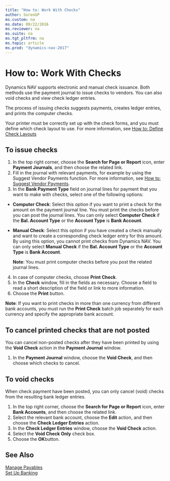 ```yaml
---
title: "How to: Work With Checks"
author: SorenGP
ms.custom: na
ms.date: 09/22/2016
ms.reviewer: na
ms.suite: na
ms.tgt_pltfrm: na
ms.topic: article
ms.prod: "dynamics-nav-2017"
---
```


# How to: Work With Checks
Dynamics NAV supports electronic and manual check issuance. Both methods use the payment journal to issue checks to vendors. You can also void checks and view check ledger entries.

The process of issuing checks suggests payments, creates ledger entries, and prints the computer checks.

Your printer must be correctly set up with the check forms, and you must define which check layout to use. For more information, see [How to: Define Check Layouts](finance-setup-how-define-check-layouts.md)

## To issue checks
1. In the top right corner, choose the **Search for Page or Report** icon, enter **Payment Journals**, and then choose the related link.
2. Fill in the journal with relevant payments, for example by using the Suggest Vendor Payments function. For more information, see [How to: Suggest Vendor Payments](payables-how-suggest-vendor-payments.md).
3. In the **Bank Payment Type** field on journal lines for payment that you want to make with checks, select one of the following options:

 - **Computer Check**: Select this option if you want to print a check for the amount on the payment journal line. You must print the checks before you can post the journal lines. You can only select **Computer Check** if the **Bal. Account Type** or the **Account Type** is **Bank Account**.

 - **Manual Check**: Select this option if you have created a check manually and want to create a corresponding check ledger entry for this amount. By using this option, you cannot print checks from Dynamics NAV. You can only select **Manual Check** if the **Bal. Account Type** or the **Account Type** is **Bank Account**.

    **Note**: You must print computer checks before you post the related journal lines.
4. In case of computer checks, choose **Print Check**.
5. In the **Check** window, fill in the fields as necessary. Choose a field to read a short description of the field or link to more information.
6. Choose the **Print** button.

**Note**: If you want to print checks in more than one currency from different bank accounts, you must run the **Print Check** batch job separately for each currency and specify the appropriate bank account.

## To cancel printed checks that are not posted
You can cancel non-posted checks after they have been printed by using the **Void Check** action in the **Payment Journal** window.
1. In the **Payment Journal** window, choose the **Void Check**, and then choose which checks to cancel.

## To void checks
When check payment have been posted, you can only cancel (void) checks from the resulting bank ledger entries.

1. In the top right corner, choose the **Search for Page or Report** icon, enter **Bank Accounts**, and then choose the related link.
2. Select the relevant bank account, choose the **Edit** action, and then choose the **Check Ledger Entries** action.
3. In the **Check Ledger Entries** window, choose the **Void Check** action.
4. Select the **Void Check Only** check box.
5. Choose the **OK**button.

## See Also
[Manage Payables](payables-manage-payables.md)  
[Set Up Banking](bank-setup-banking.md)  

